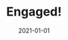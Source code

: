 ---
title: Engaged!
tags: social
image: perry-1.jpg
alt: A ragdoll cat with a can balanced on his head
date: 2021-01-01
---